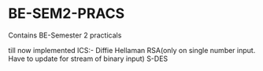 # BE-SEM2-PRACS

Contains BE-Semester 2 practicals

till now implemented
ICS:-
Diffie Hellaman
RSA(only on single number input. Have to update for stream of binary input)
S-DES

